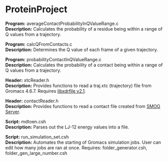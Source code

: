 # ProteinProject
**Program:** averageContactProbabilityInQValueRange.c  
**Description:** Calculates the probability of a residue being within a range of Q values from a trajectory.

**Program:** calcQFromContacts.c  
**Description:** Determines the Q value of each frame of a given trajectory.

**Program:** probabilityContactInQValueRange.c  
**Description:** Calculates the probability of a contact being within a range of Q values from a trajectory.

**Header:** xtcReader.h  
**Description:** Provides functions to read a traj.xtc (trajectory) file from Gromacs 4.6.7.  Requires [libxdrfile v2.1](https://github.com/wesbarnett/libxdrfile/tree/2.1).

**Header:** contactReader.h  
**Description:** Provides functions to read a contact file created from [SMOG Server](http://smog-server.org).

**Script:** mdtoen.csh  
**Description:** Parses out the LJ-12 energy values into a file.

**Script:** run_simulation_set.csh  
**Description:** Automates the starting of Gromacs simulation jobs.  User can edit how many jobs are ran at once.
Requires: folder_generator.csh, folder_gen_large_number.csh

